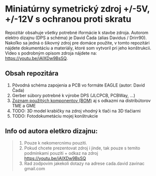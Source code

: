 # Miniatúrny symetrický zdroj +/-5V, +/-12V s ochranou proti skratu

Repozitár obsahuje všetky potrebné iformácie k stavbe zdroja. Autorom elektro dizajnu (DPS a schéma) je David Čada (alias Davidus / Drirr90). Nakoľko sa jedná o šikovný zdroj pre domáce použite, v tomto repozitári nájdete dokumentáciu a materiály, ktoré som vytvoril pri jeho konštrukcii. Video s podrobným opisom zdroja nájdete na: https://youtu.be/iAIXDw9BsSQ.

## Obsah repozitára
1. Pôvodná schéma zapojenia a PCB vo formáte EAGLE (autor: David Čada)
1. Gerber súbory potrebné k výrobe DPS (JLCPCB, PCBWay, ...)
1. [Zoznam použitých komponentov (BOM)](BOM.md) aj s odkazmi na distribútorov TME a GME
1. TODO: 3D model krabičky na zdroj vhodný k tlači na 3D tlačiarni
1. TODO: Fotodokumetáciu mojej konštrukcie

## Info od autora eletkro dizajnu:
>1. Pouze k nekomercnimu pouziti.
>1. Pokud chcete prezentovat zdroj i jinde, tak pouze s temito podminkami pouziti + odkaz na zdroj https://youtu.be/iAIXDw9BsSQ
>1. Rad zodpovim jakekoli dotazy na adrese cada.david zavinac gmail.com

